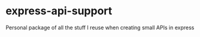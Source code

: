 # express-api-support
Personal package of all the stuff I reuse when creating small APIs in express
